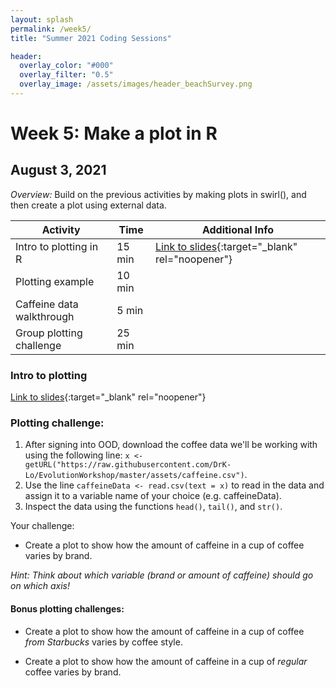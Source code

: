 ```yaml
---
layout: splash
permalink: /week5/
title: "Summer 2021 Coding Sessions"

header:
  overlay_color: "#000"
  overlay_filter: "0.5"
  overlay_image: /assets/images/header_beachSurvey.png
---
```


# Week 5: Make a plot in R
## August 3, 2021

*Overview:* Build on the previous activities by making plots in swirl(), and then create a plot using external data.

| Activity | Time | Additional Info |
| ---- | ---- | ----- |
| Intro to plotting in R | 15 min | [Link to slides](https://docs.google.com/presentation/d/1gtRgRqaC8f2YwP_maVQE8wsT4thj8i19127gA32Z2tE){:target="_blank" rel="noopener"} |
| Plotting example | 10 min |  |
| Caffeine data walkthrough | 5 min |  |
| Group plotting challenge | 25 min |  |

### Intro to plotting

[Link to slides](https://docs.google.com/presentation/d/1gtRgRqaC8f2YwP_maVQE8wsT4thj8i19127gA32Z2tE){:target="_blank" rel="noopener"}

### Plotting challenge:

1) After signing into OOD, download the coffee data we'll be working with using the following line: `x <- getURL("https://raw.githubusercontent.com/DrK-Lo/EvolutionWorkshop/master/assets/caffeine.csv")`.  
2) Use the line `caffeineData <- read.csv(text = x)` to read in the data and assign it to a variable name of your choice (e.g. caffeineData).  
3) Inspect the data using the functions `head()`, `tail()`, and `str()`.

Your challenge:
* Create a plot to show how the amount of caffeine in a cup of coffee varies by brand.

*Hint: Think about which variable (brand or amount of caffeine) should go on which axis!*

#### Bonus plotting challenges:

* Create a plot to show how the amount of caffeine in a cup of coffee _from Starbucks_ varies by coffee style.

* Create a plot to show how the amount of caffeine in a cup of _regular_ coffee varies by brand.
